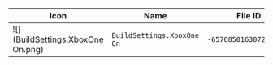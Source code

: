| Icon | Name | File ID |
| ---  | ---  | ---     |
| ![](BuildSettings.XboxOne On.png) | `BuildSettings.XboxOne On` | `-6576850163072677896` |
